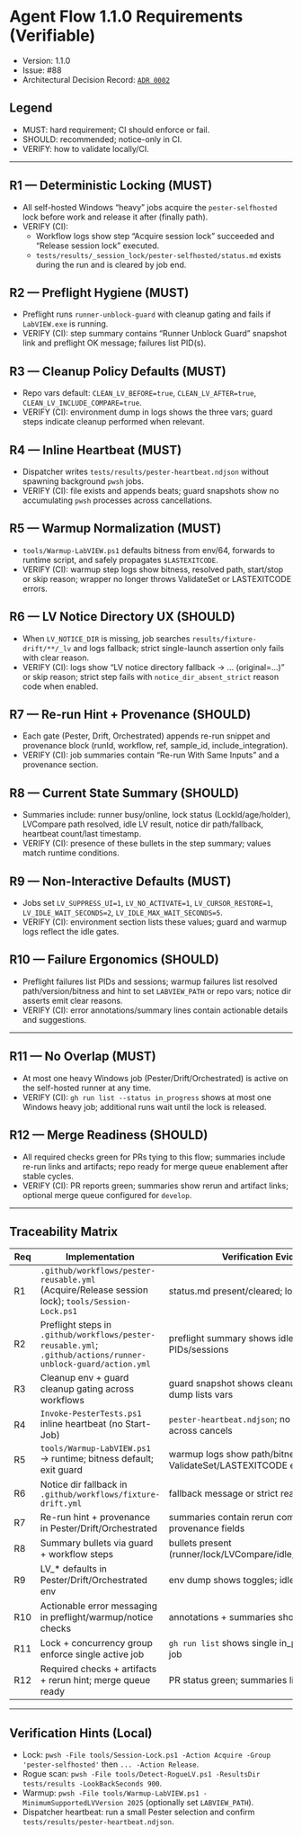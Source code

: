 # Agent Flow 1.1.0 Requirements (Verifiable)

- Version: 1.1.0
- Issue: #88
- Architectural Decision Record: [`ADR 0002`](../adr/0002-agent-flow-1-1-0-dx.md)

## Legend

- MUST: hard requirement; CI should enforce or fail.
- SHOULD: recommended; notice-only in CI.
- VERIFY: how to validate locally/CI.

---

## R1 — Deterministic Locking (MUST)

- All self-hosted Windows “heavy” jobs acquire the `pester-selfhosted` lock before work and release it after (finally path).
- VERIFY (CI):
  - Workflow logs show step “Acquire session lock” succeeded and “Release session lock” executed.
  - `tests/results/_session_lock/pester-selfhosted/status.md` exists during the run and is cleared by job end.

## R2 — Preflight Hygiene (MUST)

- Preflight runs `runner-unblock-guard` with cleanup gating and fails if `LabVIEW.exe` is running.
- VERIFY (CI): step summary contains “Runner Unblock Guard” snapshot link and preflight OK message; failures list PID(s).

## R3 — Cleanup Policy Defaults (MUST)

- Repo vars default: `CLEAN_LV_BEFORE=true`, `CLEAN_LV_AFTER=true`, `CLEAN_LV_INCLUDE_COMPARE=true`.
- VERIFY (CI): environment dump in logs shows the three vars; guard steps indicate cleanup performed when relevant.

## R4 — Inline Heartbeat (MUST)

- Dispatcher writes `tests/results/pester-heartbeat.ndjson` without spawning background `pwsh` jobs.
- VERIFY (CI): file exists and appends beats; guard snapshots show no accumulating `pwsh` processes across cancellations.

## R5 — Warmup Normalization (MUST)

- `tools/Warmup-LabVIEW.ps1` defaults bitness from env/64, forwards to runtime script, and safely propagates `$LASTEXITCODE`.
- VERIFY (CI): warmup step logs show bitness, resolved path, start/stop or skip reason; wrapper no longer throws ValidateSet or LASTEXITCODE errors.

## R6 — LV Notice Directory UX (SHOULD)

- When `LV_NOTICE_DIR` is missing, job searches `results/fixture-drift/**/_lv` and logs fallback; strict single-launch assertion only fails with clear reason.
- VERIFY (CI): logs show “LV notice directory fallback → … (original=…)” or skip reason; strict step fails with `notice_dir_absent_strict` reason code when enabled.

## R7 — Re-run Hint + Provenance (SHOULD)

- Each gate (Pester, Drift, Orchestrated) appends re-run snippet and provenance block (runId, workflow, ref, sample_id, include_integration).
- VERIFY (CI): job summaries contain “Re-run With Same Inputs” and a provenance section.

## R8 — Current State Summary (SHOULD)

- Summaries include: runner busy/online, lock status (LockId/age/holder), LVCompare path resolved, idle LV result, notice dir path/fallback, heartbeat count/last timestamp.
- VERIFY (CI): presence of these bullets in the step summary; values match runtime conditions.

## R9 — Non-Interactive Defaults (MUST)

- Jobs set `LV_SUPPRESS_UI=1`, `LV_NO_ACTIVATE=1`, `LV_CURSOR_RESTORE=1`, `LV_IDLE_WAIT_SECONDS=2`, `LV_IDLE_MAX_WAIT_SECONDS=5`.
- VERIFY (CI): environment section lists these values; guard and warmup logs reflect the idle gates.

## R10 — Failure Ergonomics (SHOULD)

- Preflight failures list PIDs and sessions; warmup failures list resolved path/version/bitness and hint to set `LABVIEW_PATH` or repo vars; notice dir asserts emit clear reasons.
- VERIFY (CI): error annotations/summary lines contain actionable details and suggestions.

---

## R11 — No Overlap (MUST)

- At most one heavy Windows job (Pester/Drift/Orchestrated) is active on the self-hosted runner at any time.
- VERIFY (CI): `gh run list --status in_progress` shows at most one Windows heavy job; additional runs wait until the lock is released.

## R12 — Merge Readiness (SHOULD)

- All required checks green for PRs tying to this flow; summaries include re-run links and artifacts; repo ready for merge queue enablement after stable cycles.
- VERIFY (CI): PR reports green; summaries show rerun and artifact links; optional merge queue configured for `develop`.

---

## Traceability Matrix

| Req | Implementation | Verification Evidence |
|-----|----------------|-----------------------|
| R1  | `.github/workflows/pester-reusable.yml` (Acquire/Release session lock); `tools/Session-Lock.ps1` | status.md present/cleared; lock steps in logs |
| R2  | Preflight steps in `.github/workflows/pester-reusable.yml`; `.github/actions/runner-unblock-guard/action.yml` | preflight summary shows idle LV OK or PIDs/sessions |
| R3  | Cleanup env + guard cleanup gating across workflows | guard snapshot shows cleanup counts; env dump lists vars |
| R4  | `Invoke-PesterTests.ps1` inline heartbeat (no Start-Job) | `pester-heartbeat.ndjson`; no orphan pwsh across cancels |
| R5  | `tools/Warmup-LabVIEW.ps1` → runtime; bitness default; exit guard | warmup logs show path/bitness; no ValidateSet/LASTEXITCODE errors |
| R6  | Notice dir fallback in `.github/workflows/fixture-drift.yml` | fallback message or strict reason code present |
| R7  | Re-run hint + provenance in Pester/Drift/Orchestrated | summaries contain rerun command + provenance fields |
| R8  | Summary bullets via guard + workflow steps | bullets present (runner/lock/LVCompare/idle/notice/heartbeat) |
| R9  | LV_* defaults in Pester/Drift/Orchestrated env | env dump shows toggles; idle gates applied |
| R10 | Actionable error messaging in preflight/warmup/notice checks | annotations + summaries show fix hints |
| R11 | Lock + concurrency group enforce single active job | `gh run list` shows single in_progress heavy job |
| R12 | Required checks + artifacts + rerun hint; merge queue ready | PR status green; summaries link artifacts/rerun |

---

## Verification Hints (Local)

- Lock: `pwsh -File tools/Session-Lock.ps1 -Action Acquire -Group 'pester-selfhosted'` then `... -Action Release`.
- Rogue scan: `pwsh -File tools/Detect-RogueLV.ps1 -ResultsDir tests/results -LookBackSeconds 900`.
- Warmup: `pwsh -File tools/Warmup-LabVIEW.ps1 -MinimumSupportedLVVersion 2025` (optionally set `LABVIEW_PATH`).
- Dispatcher heartbeat: run a small Pester selection and confirm `tests/results/pester-heartbeat.ndjson`.
